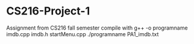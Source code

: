 # CS216-Project-1
Assignment from CS216 fall semester
compile with g++ -o programname imdb.cpp imdb.h startMenu.cpp
./programname PA1_imdb.txt
